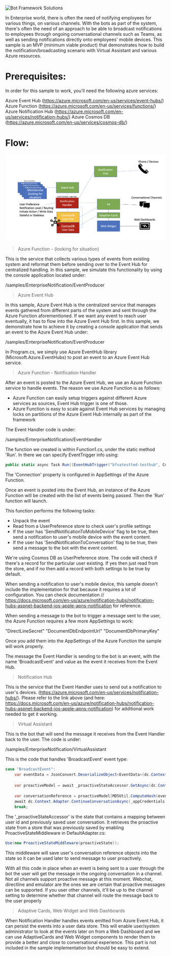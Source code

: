 ![Bot Framework Solutions](/docs/media/bot_framework_solutions_header.png)

In Enterprise world, there is often the need of notifying employees for various things, on various channels. With the bots as part of the system, there's often the need of an approach to be able to broadcast notifications to employees through ongoing conversational channels such as Teams, as well as sending notifications directly onto employees' mobile devices. This sample is an MVP (minimum viable product) that demonstrates how to build the notification/broadcasting scenario with Virtual Assistant and various Azure resources.

# Prerequisites:

In order for this sample to work, you'll need the following azure services:

Azure Event Hub (https://azure.microsoft.com/en-us/services/event-hubs/)
Azure Function (https://azure.microsoft.com/en-us/services/functions/)
Azure Notification Hub (https://azure.microsoft.com/en-us/services/notification-hubs/)
Azure Cosmos DB (https://azure.microsoft.com/en-us/services/cosmos-db/)

# Flow:

![Enterprise Notification System Architecture](/docs/media/sample-notification-system-architecture.png)

> Azure Function - (looking for situation)

This is the service that collects various types of events from existing system and reformat them before sending over to the Event Hub for centralized handling. In this sample, we simulate this functionality by using the console application located under:

/samples/EnterpriseNotification/EventProducer

> Azure Event Hub

In this sample, Azure Event Hub is the centralized service that manages events gathered from different parts of the system and sent through the Azure Function aforementioned. If we want any event to reach user eventually, it has to flow into the Azure Event Hub first. In this sample, we demonstrate how to achieve it by creating a console application that sends an event to the Azure Event Hub under:

/samples/EnterpriseNotification/EventProducer

In Program.cs, we simply use Azure EventHub library (Microsoft.Azure.EventHubs) to post an event to an Azure Event Hub service.

> Azure Function - Notification Handler

After an event is posted to the Azure Event Hub, we use an Azure Function service to handle events. The reason we use Azure Function is as follows:
- Azure Function can easily setup triggers against different Azure services as sources, Event Hub trigger is one of those.
- Azure Function is easy to scale against Event Hub services by managing locks on partitions of the Azure Event Hub internally as part of the framework

The Event Handler code is under:

/samples/EnterpriseNotification/EventHandler

The function we created is within Function1.cs, under the static method 'Run'. In there we can specify EventTrigger info using:

```csharp
public static async Task Run([EventHubTrigger("bfvatestted-testhub", Connection = "EventHubConnection")] EventData[] events, ILogger log)`
```

The 'Connection' property is configured in AppSettings of the Azure Function.

Once an event is posted into the Event Hub, an instance of the Azure Function will be created with the list of events being passed. Then the 'Run' function will launch. 

This function performs the following tasks:
- Unpack the event
- Read from a UserPreference store to check user's profile settings
- If the user has 'SendNotificationToMobileDevice' flag to be true, then send a notification to user's mobile device with the event content.
- If the user has 'SendNotificationToConversation' flag to be true, then send a message to the bot with the event content.

We're using Cosmos DB as UserPreference store. The code will check if there's a record for the particular user existing. If yes then just read from the store, and if no then add a record with both settings to be true by default.

When sending a notification to user's mobile device, this sample doesn't include the implementation for that because it requires a lot of configuration. You can check documentation // https://docs.microsoft.com/en-us/azure/notification-hubs/notification-hubs-aspnet-backend-ios-apple-apns-notification for reference.

When sending a message to the bot to trigger a message sent to the user, the Azure Function requires a few more AppSettings to work:

"DirectLineSecret"
"DocumentDbEndpointUrl"
"DocumentDbPrimaryKey"

Once you add them into the AppSettings of the Azure Function the sample will work properly.

The message the Event Handler is sending to the bot is an event, with the name 'BroadcastEvent' and value as the event it receives from the Event Hub.

> Notification Hub

This is the service that the Event Handler uses to send out a notification to user's devices. (https://azure.microsoft.com/en-us/services/notification-hubs/). Please refer to the link above (and here: https://docs.microsoft.com/en-us/azure/notification-hubs/notification-hubs-aspnet-backend-ios-apple-apns-notification) for additional work needed to get it working.

> Virtual Assistant

This is the bot that will send the message it receives from the Event Handler back to the user. The code is under:

/samples/EnterpriseNotification/VirtualAssistant

This is the code that handles 'BroadcastEvent' event type:

``` csharp
case "BroadcastEvent":
    var eventData = JsonConvert.DeserializeObject<EventData>(dc.Context.Activity.Value.ToString());

    var proactiveModel = await _proactiveStateAccessor.GetAsync(dc.Context, () => new ProactiveModel());

    var conversationReference = proactiveModel[MD5Util.ComputeHash(eventData.UserId)].Conversation;
    await dc.Context.Adapter.ContinueConversationAsync(_appCredentials.MicrosoftAppId, conversationReference, ContinueConversationCallback(dc.Context, eventData.Message), cancellationToken);
    break;
```

The '_proactiveStateAccessor' is the state that contains a mapping between user id and previously saved user conversation. It retrieves the proactive state from a store that was previously saved by enabling ProactiveStateMiddleware in DefaultAdapter.cs:

``` csharp
Use(new ProactiveStateMiddleware(proactiveState));
```

This middleware will save user's conversation reference objects into the state so it can be used later to send message to user proactively.

With all this code in place when an event is being sent to a user through the bot the user will get the message in the ongoing conversation in a channel. Not all channels support proactive message at this moment. Webchat, directline and emulator are the ones we are certain that proactive messages can be supported. If you user other channels, it'll be up to the channel setting to determine whether that channel will route the message back to the user properly

> Adaptive Cards, Web Widget and Web Dashboards

When Notification Handler handles events emitted from Azure Event Hub, it can persist the events into a user data store. This will enable user/system administrator to look at the events later on from a Web Dashboard and we can use AdaptiveCards and Web Widget components to render them to provide a better and close to conversational experience. This part is not included in the sample implementation but should be easy to extend.